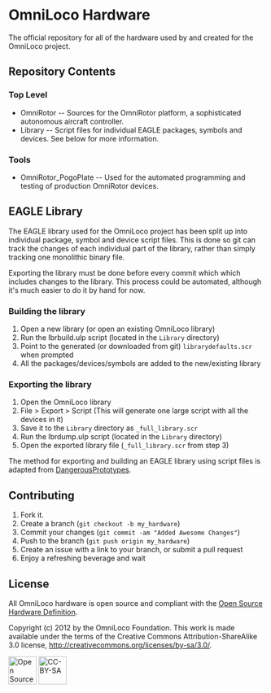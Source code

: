 OmniLoco Hardware
=================

The official repository for all of the hardware used by and created for the OmniLoco
project.

Repository Contents
-------------------

### Top Level

* OmniRotor -- Sources for the OmniRotor platform, a sophisticated autonomous aircraft controller.
* Library -- Script files for individual EAGLE packages, symbols and devices. See below for more
information.

### Tools

* OmniRotor_PogoPlate -- Used for the automated programming and testing of production OmniRotor devices.

EAGLE Library
-------------
The EAGLE library used for the OmniLoco project has been split up into individual package,
symbol and device script files. This is done so git can track the changes of each individual
part of the library, rather than simply tracking one monolithic binary file.

Exporting the library must be done before every commit which which includes changes to the
library. This process could be automated, although it's much easier to do it by hand for now.

### Building the library
1. Open a new library (or open an existing OmniLoco library)
2. Run the lbrbuild.ulp script (located in the `Library` directory)
3. Point to the generated (or downloaded from git) `librarydefaults.scr` when prompted
4. All the packages/devices/symbols are added to the new/existing library

### Exporting the library
1. Open the OmniLoco library
2. File > Export > Script (This will generate one large script with all the devices in it)
3. Save it to the `Library` directory as `_full_library.scr`
4. Run the lbrdump.ulp script (located in the `Library` directory)
5. Open the exported library file (`_full_library.scr` from step 3)

The method for exporting and building an EAGLE library using script files is adapted from 
[DangerousPrototypes][1].

Contributing
------------

1. Fork it.
2. Create a branch (`git checkout -b my_hardware`)
3. Commit your changes (`git commit -am "Added Awesome Changes"`)
4. Push to the branch (`git push origin my_hardware`)
5. Create an issue with a link to your branch, or submit a pull request
6. Enjoy a refreshing beverage and wait


License
-------
All OmniLoco hardware is open source and compliant with the [Open Source Hardware Definition][2].

Copyright (c) 2012 by the OmniLoco Foundation. This work is made available under the terms of the Creative Commons Attribution-ShareAlike 3.0 license, http://creativecommons.org/licenses/by-sa/3.0/.

<img src="http://oshwlogo.com/logos/oshw-logo-100-px.png" alt="Open Source Hardware" height="55px"/>
<img src="http://mirrors.creativecommons.org/presskit/buttons/88x31/png/by-sa.png" alt="CC-BY-SA" height="55px"/>

[1]: http://dangerousprototypes.com/docs/Dangerous_Prototypes_Cadsoft_Eagle_parts_library
[2]: http://freedomdefined.org/OSHW#Open_Source_Hardware_.28OSHW.29_Definition_1.0